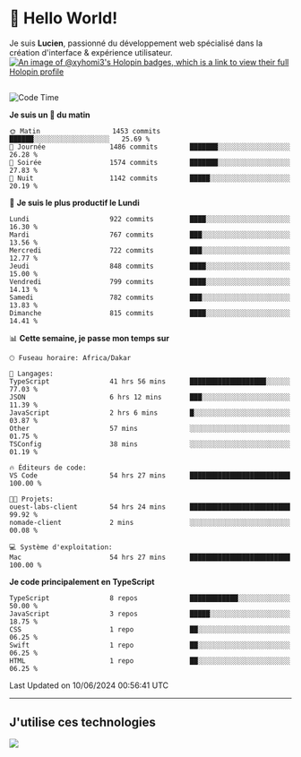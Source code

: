 # 👋 Hello World!

Je suis **Lucien**, passionné du développement web spécialisé dans la création d'interface & expérience utilisateur.
[![An image of @xyhomi3's Holopin badges, which is a link to view their full Holopin profile](https://holopin.me/xyhomi3)](https://holopin.io/@xyhomi3)

##

<!--START_SECTION:waka-->
![Code Time](http://img.shields.io/badge/Code%20Time-1%2C301%20hrs%2047%20mins-blue)

**Je suis un 🐤 du matin** 

```text
🌞 Matin                  1453 commits        ██████░░░░░░░░░░░░░░░░░░░   25.69 % 
🌆 Journée                1486 commits        ███████░░░░░░░░░░░░░░░░░░   26.28 % 
🌃 Soirée                 1574 commits        ███████░░░░░░░░░░░░░░░░░░   27.83 % 
🌙 Nuit                   1142 commits        █████░░░░░░░░░░░░░░░░░░░░   20.19 % 
```
📅 **Je suis le plus productif le Lundi** 

```text
Lundi                    922 commits         ████░░░░░░░░░░░░░░░░░░░░░   16.30 % 
Mardi                    767 commits         ███░░░░░░░░░░░░░░░░░░░░░░   13.56 % 
Mercredi                 722 commits         ███░░░░░░░░░░░░░░░░░░░░░░   12.77 % 
Jeudi                    848 commits         ████░░░░░░░░░░░░░░░░░░░░░   15.00 % 
Vendredi                 799 commits         ████░░░░░░░░░░░░░░░░░░░░░   14.13 % 
Samedi                   782 commits         ███░░░░░░░░░░░░░░░░░░░░░░   13.83 % 
Dimanche                 815 commits         ████░░░░░░░░░░░░░░░░░░░░░   14.41 % 
```


📊 **Cette semaine, je passe mon temps sur** 

```text
🕑︎ Fuseau horaire: Africa/Dakar

💬 Langages: 
TypeScript               41 hrs 56 mins      ███████████████████░░░░░░   77.03 % 
JSON                     6 hrs 12 mins       ███░░░░░░░░░░░░░░░░░░░░░░   11.39 % 
JavaScript               2 hrs 6 mins        █░░░░░░░░░░░░░░░░░░░░░░░░   03.87 % 
Other                    57 mins             ░░░░░░░░░░░░░░░░░░░░░░░░░   01.75 % 
TSConfig                 38 mins             ░░░░░░░░░░░░░░░░░░░░░░░░░   01.19 % 

🔥 Éditeurs de code: 
VS Code                  54 hrs 27 mins      █████████████████████████   100.00 % 

🐱‍💻 Projets: 
ouest-labs-client        54 hrs 24 mins      █████████████████████████   99.92 % 
nomade-client            2 mins              ░░░░░░░░░░░░░░░░░░░░░░░░░   00.08 % 

💻 Système d'exploitation: 
Mac                      54 hrs 27 mins      █████████████████████████   100.00 % 
```

**Je code principalement en TypeScript** 

```text
TypeScript               8 repos             ████████████░░░░░░░░░░░░░   50.00 % 
JavaScript               3 repos             █████░░░░░░░░░░░░░░░░░░░░   18.75 % 
CSS                      1 repo              ██░░░░░░░░░░░░░░░░░░░░░░░   06.25 % 
Swift                    1 repo              ██░░░░░░░░░░░░░░░░░░░░░░░   06.25 % 
HTML                     1 repo              ██░░░░░░░░░░░░░░░░░░░░░░░   06.25 % 
```




 Last Updated on 10/06/2024 00:56:41 UTC
<!--END_SECTION:waka-->
---

## J'utilise ces technologies

<p align="left">
  <a href="https://skillicons.dev">
    <img src="https://skillicons.dev/icons?i=ts,js,md,scss,tailwind,react,docker,express,astro,vite,nextjs,vercel,figma,ableton" />
  </a>
</p>

